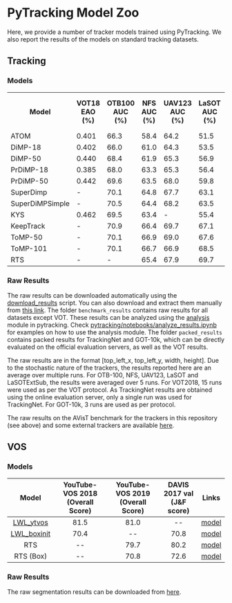# PyTracking Model Zoo

Here, we provide a number of tracker models trained using PyTracking. We also report the results
of the models on standard tracking datasets.  

## Tracking
### Models

<table>
  <tr>
    <th>Model</th>
    <th>VOT18<br>EAO (%)</th>
    <th>OTB100<br>AUC (%)</th>
    <th>NFS<br>AUC (%)</th>
    <th>UAV123<br>AUC (%)</th>
    <th>LaSOT<br>AUC (%)</th>
    <th>LaSOTExtSub<br>AUC (%)</th>
    <th>TrackingNet<br>AUC (%)</th>
    <th>GOT-10k<br>AO (%)</th>
    <th>AVisT<br>AUC (%)</th>
    <th>Links</th>
  </tr>
  <tr>
    <td>ATOM</td>
    <td>0.401</td>
    <td>66.3</td>
    <td>58.4</td>
    <td>64.2</td>
    <td>51.5</td>
    <td>-</td>
    <td>70.3</td>
    <td>55.6</td>
    <td>38.6</td>
    <td><a href="https://drive.google.com/open?id=1VNyr-Ds0khjM0zaq6lU-xfY74-iWxBvU">model</a></td>
  </tr>
  <tr>
    <td>DiMP-18</td>
    <td>0.402</td>
    <td>66.0</td>
    <td>61.0</td>
    <td>64.3</td>
    <td>53.5</td>
    <td>-</td>
    <td>72.3</td>
    <td>57.9</td>
    <td>40.6</td>
    <td><a href="https://drive.google.com/open?id=1MAjrRJDCbL0DSjUKFyDkUuYS1-cYBNjk">model</a></td>
  </tr>
  <tr>
    <td>DiMP-50</td>
    <td>0.440</td>
    <td>68.4</td>
    <td>61.9</td>
    <td>65.3</td>
    <td>56.9</td>
    <td>-</td>
    <td>74.0</td>
    <td>61.1</td>
    <td>41.9</td>
    <td><a href="https://drive.google.com/open?id=1qgachgqks2UGjKx-GdO1qylBDdB1f9KN">model</a></td>
  </tr>
  <tr>
    <td>PrDiMP-18</td>
    <td>0.385</td>
    <td>68.0</td>
    <td>63.3</td>
    <td>65.3</td>
    <td>56.4</td>
    <td>-</td>
    <td>75.0</td>
    <td>61.2</td>
    <td>41.7</td>
    <td><a href="https://drive.google.com/open?id=1ycm3Uu63j-uCkz4qt0SG6rY_k5UFlhVo">model</a></td>
  </tr>
  <tr>
    <td>PrDiMP-50</td>
    <td>0.442</td>
    <td>69.6</td>
    <td>63.5</td>
    <td>68.0</td>
    <td>59.8</td>
    <td>-</td>
    <td>75.8</td>
    <td>63.4</td>
    <td>43.3</td>
    <td><a href="https://drive.google.com/open?id=1zbQUVXKsGvBEOc-I1NuGU6yTMPth_aI5">model</a></td>
  </tr>
  <tr>
    <td>SuperDimp</td>
    <td>-</td>
    <td>70.1</td>
    <td>64.8</td>
    <td>67.7</td>
    <td>63.1</td>
    <td>-</td>
    <td>78.1</td>
    <td>-</td>
    <td>48.4</td>
    <td><a href="https://drive.google.com/open?id=1qDptswis2FxihLRYLVRGDvx6aUoAVVLv">model</a></td>
  </tr>
  <tr>
    <td>SuperDiMPSimple</td>
    <td>-</td>
    <td>70.5</td>
    <td>64.4</td>
    <td>68.2</td>
    <td>63.5</td>
    <td>43.7</td>
    <td>-</td>
    <td>-</td>
    <td>-</td>
    <td><a href="https://drive.google.com/file/d/1lzwdeX9HBefQwznMaX5AKAGda7tqeQtg">model</a></td>
  </tr>
  <tr>
    <td>KYS</td>
    <td>0.462</td>
    <td>69.5</td>
    <td>63.4</td>
    <td>-</td>
    <td>55.4</td>
    <td>-</td>
    <td>74.0</td>
    <td>63.6</td>
    <td>42.5</td>
    <td><a href="https://drive.google.com/open?id=1nJTBxpuBhN0WGSvG7Zm3yBc9JAC6LnEn">model</a></td>
  </tr>
  <tr>
    <td>KeepTrack</td>
    <td>-</td>
    <td>70.9</td>
    <td>66.4</td>
    <td>69.7</td>
    <td>67.1</td>
    <td>48.2</td>
    <td>-</td>
    <td>-</td>
    <td>49.5</td>
    <td><a href="https://drive.google.com/file/d/1JIhzF1yd1EFbVCKJMakqEjWngthySIS5">model</a></td>
  </tr>
  <tr>
    <td>ToMP-50</td>
    <td>-</td>
    <td>70.1</td>
    <td>66.9</td>
    <td>69.0</td>
    <td>67.6</td>
    <td>45.4</td>
    <td>81.2</td>
    <td>-</td>
    <td>51.6</td>
    <td><a href="https://drive.google.com/file/d/1dU1IYIv5x_7iOUVTgh8uOq36POFOQBWT">model</a></td>
  </tr>
  <tr>
    <td>ToMP-101</td>
    <td>-</td>
    <td>70.1</td>
    <td>66.7</td>
    <td>66.9</td>
    <td>68.5</td>
    <td>45.9</td>
    <td>81.5</td>
    <td>-</td>
    <td>50.9</td>
    <td><a href="https://drive.google.com/file/d/1XQAtrM9n_PHQn-B2i8y6Q-PQFcAoKObA">model</a></td>
  </tr>
  <tr>
    <td>RTS</td>
    <td>-</td>
    <td>-</td>
    <td>65.4</td>
    <td>67.9</td>
    <td>69.7</td>
    <td>-</td>
    <td>81.6</td>
    <td>-</td>
    <td>50.8</td>
    <td><a href="https://drive.google.com/drive/folders/1mOSA6HZ80zDu-6R7EOSiW8YwQMlzR5SQ?usp=sharing">model</a></td>
  </tr>
</table>

### Raw Results
The raw results can be downloaded automatically using the [download_results](pytracking/util_scripts/download_results.py) script.
You can also download and extract them manually from [this link](https://drive.google.com/open?id=1Sacgh5TZVjfpanmwCFvKkpnOA7UHZCY0). The folder ```benchmark_results``` contains raw results for all datasets except VOT. These results can be analyzed using the [analysis](pytracking/analysis) module in pytracking. Check [pytracking/notebooks/analyze_results.ipynb](pytracking/notebooks/analyze_results.ipynb) for examples on how to use the analysis module. The folder ```packed_results``` contains packed results for TrackingNet and GOT-10k, which can be directly evaluated on the official evaluation servers, as well as the VOT results. 

The raw results are in the format [top_left_x, top_left_y, width, height]. 
Due to the stochastic nature of the trackers, the results reported here are an average over multiple runs. 
For OTB-100, NFS, UAV123, LaSOT and LaSOTExtSub, the results were averaged over 5 runs. For VOT2018, 15 runs were used 
as per the VOT protocol. As TrackingNet results are obtained using the online evaluation server, only a 
single run was used for TrackingNet. For GOT-10k, 3 runs are used as per protocol.

The raw results on the AVisT benchmark for the trackers in this repository (see above) and some external trackers are available [here](https://drive.google.com/open?id=1Sacgh5TZVjfpanmwCFvKkpnOA7UHZCY0).


## VOS

### Models
|                        Model                         | YouTube-VOS 2018 (Overall Score) | YouTube-VOS 2019 (Overall Score) | DAVIS 2017 val (J&F score) | Links |
|:----------------------------------------------------:|:--------------------------------:|:--------------------------------:|:--------------------------:|:-----:|
|  [LWL_ytvos](ltr/train_settings/lwl/lwl_stage2.py)   |               81.5               |               81.0               |             --             | [model](https://drive.google.com/file/d/1Xnm4A2BRBliDBKO4EEFHAQfGyfOMsVyY/view?usp=sharing) |
| [LWL_boxinit](ltr/train_settings/lwl/lwl_boxinit.py) |               70.4               |                --                |            70.8            | [model](https://drive.google.com/file/d/1aAsj_N1LAMpmmcb1iOxo2z66tJM6MEuM/view?usp=sharing) |
|                         RTS                          |                --                |               79.7               |            80.2            | [model](https://drive.google.com/drive/folders/1mOSA6HZ80zDu-6R7EOSiW8YwQMlzR5SQ?usp=sharing) |
|                      RTS (Box)                       |                --                |               70.8               |            72.6            | [model](https://drive.google.com/drive/folders/1mOSA6HZ80zDu-6R7EOSiW8YwQMlzR5SQ?usp=sharing) |


### Raw Results
The raw segmentation results can be downloaded from [here](https://drive.google.com/drive/folders/1cJ-5Ctl4PV9niQEe54zcWRQzsTutfY_n?usp=sharing). 